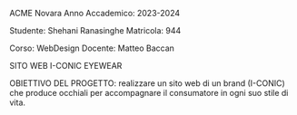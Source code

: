 ACME Novara
Anno Accademico: 2023-2024

Studente: Shehani Ranasinghe
Matricola: 944

Corso: WebDesign 
Docente: Matteo Baccan

SITO WEB I-CONIC EYEWEAR

OBIETTIVO DEL PROGETTO: realizzare un sito web di un brand (I-CONIC) che produce occhiali per accompagnare il consumatore in ogni suo stile di vita. 
